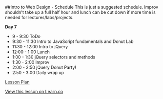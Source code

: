 

##Intro to Web Design - Schedule
This is just a suggested schedule. Improv shouldn't take up a full half hour and lunch can be cut down if more time is needed for lectures/labs/projects.

**Day 7**
+ 9 - 9:30 ToDo
+ 9:30 - 11:30 Intro to JavaScript fundamentals and Donut Lab
+ 11:30 - 12:00 Intro to jQuery
+ 12:00 - 1:00 Lunch
+ 1:00 - 1:30 jQuery selectors and methods
+ 1:30 - 2:00 Improv
+ 2:00 - 2:50 jQuery Donut Party!
+ 2:50 - 3:00 Daily wrap up

[Lesson Plan](https://docs.google.com/a/flatironschool.com/document/d/1laKrypBmn3KwqP6dZIIOGFrvJ4x4ExPJDdV6VWpMYuY/edit)

<a href='https://learn.co/lessons/hs-intro-web-day7-schedule' data-visibility='hidden'>View this lesson on Learn.co</a>
